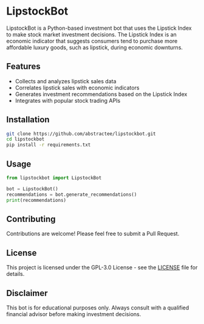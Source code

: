 # LipstockBot

LipstockBot is a Python-based investment bot that uses the Lipstick Index to make stock market investment decisions. The Lipstick Index is an economic indicator that suggests consumers tend to purchase more affordable luxury goods, such as lipstick, during economic downturns.

## Features

- Collects and analyzes lipstick sales data
- Correlates lipstick sales with economic indicators
- Generates investment recommendations based on the Lipstick Index
- Integrates with popular stock trading APIs

## Installation

```bash
git clone https://github.com/abstractee/lipstockbot.git
cd lipstockbot
pip install -r requirements.txt
```

## Usage

```python
from lipstockbot import LipstockBot

bot = LipstockBot()
recommendations = bot.generate_recommendations()
print(recommendations)
```

## Contributing

Contributions are welcome! Please feel free to submit a Pull Request.

## License

This project is licensed under the GPL-3.0 License - see the [LICENSE](LICENSE) file for details.

## Disclaimer

This bot is for educational purposes only. Always consult with a qualified financial advisor before making investment decisions.

